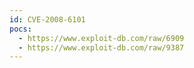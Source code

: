 ```yaml
---
id: CVE-2008-6101
pocs:
  - https://www.exploit-db.com/raw/6909
  - https://www.exploit-db.com/raw/9387
---
```

